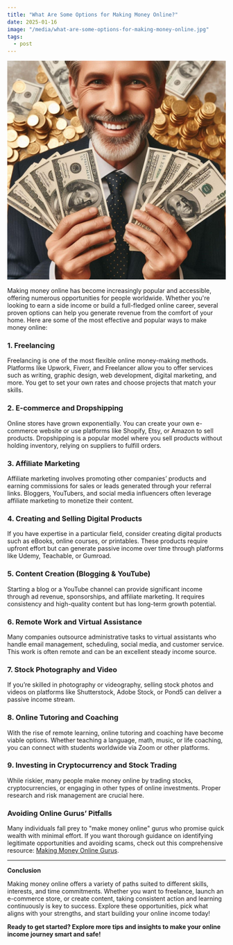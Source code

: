 ```yaml
---
title: "What Are Some Options for Making Money Online?"
date: 2025-01-16
image: "/media/what-are-some-options-for-making-money-online.jpg"
tags:
  - post
---
```


![What Are Some Options for Making Money Online?](/media/what-are-some-options-for-making-money-online.jpg)

Making money online has become increasingly popular and accessible, offering numerous opportunities for people worldwide. Whether you're looking to earn a side income or build a full-fledged online career, several proven options can help you generate revenue from the comfort of your home. Here are some of the most effective and popular ways to make money online:

### 1. Freelancing
Freelancing is one of the most flexible online money-making methods. Platforms like Upwork, Fiverr, and Freelancer allow you to offer services such as writing, graphic design, web development, digital marketing, and more. You get to set your own rates and choose projects that match your skills.

### 2. E-commerce and Dropshipping
Online stores have grown exponentially. You can create your own e-commerce website or use platforms like Shopify, Etsy, or Amazon to sell products. Dropshipping is a popular model where you sell products without holding inventory, relying on suppliers to fulfill orders.

### 3. Affiliate Marketing
Affiliate marketing involves promoting other companies’ products and earning commissions for sales or leads generated through your referral links. Bloggers, YouTubers, and social media influencers often leverage affiliate marketing to monetize their content.

### 4. Creating and Selling Digital Products
If you have expertise in a particular field, consider creating digital products such as eBooks, online courses, or printables. These products require upfront effort but can generate passive income over time through platforms like Udemy, Teachable, or Gumroad.

### 5. Content Creation (Blogging & YouTube)
Starting a blog or a YouTube channel can provide significant income through ad revenue, sponsorships, and affiliate marketing. It requires consistency and high-quality content but has long-term growth potential.

### 6. Remote Work and Virtual Assistance
Many companies outsource administrative tasks to virtual assistants who handle email management, scheduling, social media, and customer service. This work is often remote and can be an excellent steady income source.

### 7. Stock Photography and Video
If you’re skilled in photography or videography, selling stock photos and videos on platforms like Shutterstock, Adobe Stock, or Pond5 can deliver a passive income stream.

### 8. Online Tutoring and Coaching
With the rise of remote learning, online tutoring and coaching have become viable options. Whether teaching a language, math, music, or life coaching, you can connect with students worldwide via Zoom or other platforms.

### 9. Investing in Cryptocurrency and Stock Trading
While riskier, many people make money online by trading stocks, cryptocurrencies, or engaging in other types of online investments. Proper research and risk management are crucial here.

### Avoiding Online Gurus’ Pitfalls
Many individuals fall prey to "make money online" gurus who promise quick wealth with minimal effort. If you want thorough guidance on identifying legitimate opportunities and avoiding scams, check out this comprehensive resource: [Making Money Online Gurus](https://supertotallyawesome.com/posts/make-money-online-gurus/).

---

**Conclusion**

Making money online offers a variety of paths suited to different skills, interests, and time commitments. Whether you want to freelance, launch an e-commerce store, or create content, taking consistent action and learning continuously is key to success. Explore these opportunities, pick what aligns with your strengths, and start building your online income today!

**Ready to get started? Explore more tips and insights to make your online income journey smart and safe!**
